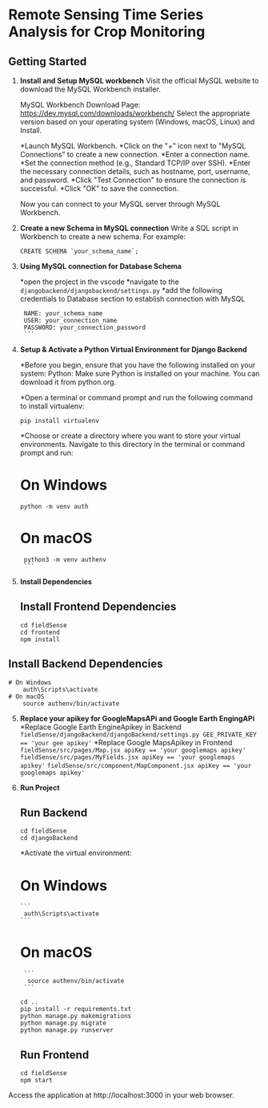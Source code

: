 
# Remote Sensing Time Series Analysis for Crop Monitoring

## Getting Started

1. **Install and Setup MySQL workbench**
   Visit the official MySQL website to download the MySQL Workbench installer.

    MySQL Workbench Download Page: https://dev.mysql.com/downloads/workbench/
    Select the appropriate version based on your operating system (Windows, macOS, Linux) and Install. 

    *Launch MySQL Workbench.
    *Click on the "+" icon next to "MySQL Connections" to create a new connection.
    *Enter a connection name.
    *Set the connection method (e.g., Standard TCP/IP over SSH).
    *Enter the necessary connection details, such as hostname, port, username, and password.
    *Click "Test Connection" to ensure the connection is successful.
    *Click "OK" to save the connection.

    Now you can connect to your MySQL server through MySQL Workbench.


 2. **Create a new Schema in MySQL connection**
    Write a SQL script in Workbench to create a new schema. For example:
    ```
    CREATE SCHEMA `your_schema_name`;
    ```

 3. **Using MySQL connection for Database Schema**
    
    *open the project in the vscode 
    *navigate to the 
       ``` djangobackend/djangobackend/settings.py ```
    *add the following credentials to Database section to establish connection with MySQL
       ```
        NAME: your_schema_name
        USER: your_connection_name
        PASSWORD: your_connection_password
        ```

 4. **Setup & Activate a Python Virtual Environment for Django Backend**

    *Before you begin, ensure that you have the following installed on your system:
        Python: Make sure Python is installed on your machine. You can download it from python.org.

    *Open a terminal or command prompt and run the following command to install virtualenv:  
       ``` 
       pip install virtualenv 
       ```

    *Choose or create a directory where you want to store your virtual environments. Navigate to this directory in the terminal or command prompt and run:
    # On Windows
       ``` 
       python -m venv auth
       ```
    # On macOS
       ```
        python3 -m venv authenv
        ```
     
5. **Install Dependencies**

    ## Install Frontend Dependencies
    ```
    cd fieldSense
    cd frontend
    npm install
    ```

 ## Install Backend Dependencies
    # On Windows
        auth\Scripts\activate
    # On macOS
        source authenv/bin/activate


5. **Replace your apikey for GoogleMapsAPi and Google Earth EngingAPi**
     *Replace Google Earth EngineApikey in Backend
        ```
        fieldSense/djangoBackend/djangoBackend/settings.py
        GEE_PRIVATE_KEY == 'your gee apikey'
        ```
     *Replace Google MapsApikey in Frontend
         ```
        fieldSense/src/pages/Map.jsx
        apiKey == 'your googlemaps apikey'
        ```
        ```
        fieldSense/src/pages/MyFields.jsx
        apiKey == 'your googlemaps apikey'
        ```
        ```
        fieldSense/src/component/MapComponent.jsx
        apiKey == 'your googlemaps apikey'
        ```

6. **Run Project**
    
    ## Run Backend
     ```
    cd fieldSense
    cd djangoBackend
     ```

    *Activate the virtual environment:
    # On Windows
       ``` 
        auth\Scripts\activate 
       ```
    # On macOS
        ```
         source authenv/bin/activate
        ``` 
    ```     
    cd ..
    pip install -r requirements.txt
    python manage.py makemigrations
    python manage.py migrate
    python manage.py runserver
    ```
    ## Run Frontend
    ```
    cd fieldSense
    npm start
    ```


Access the application at http://localhost:3000 in your web browser.




